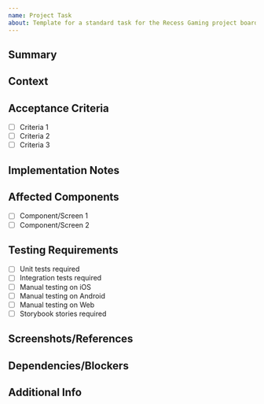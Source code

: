 ```yaml
---
name: Project Task
about: Template for a standard task for the Recess Gaming project board.
---
```


## Summary
<!-- Provide a concise description of the task -->

## Context
<!-- Add any relevant context, background, or links to related issues, PRs, or documentation. -->

## Acceptance Criteria
<!-- List specific outcomes or requirements for this task to be considered complete. -->
- [ ] Criteria 1
- [ ] Criteria 2
- [ ] Criteria 3

## Implementation Notes
<!-- (Optional) Add suggestions, technical notes, or implementation details for assignees. -->

## Affected Components
<!-- (Optional) List the components, screens, or areas of the app this task affects. -->
- [ ] Component/Screen 1
- [ ] Component/Screen 2

## Testing Requirements
<!-- (Optional) Specify testing requirements for this task. -->
- [ ] Unit tests required
- [ ] Integration tests required
- [ ] Manual testing on iOS
- [ ] Manual testing on Android
- [ ] Manual testing on Web
- [ ] Storybook stories required

## Screenshots/References
<!-- (Optional) Add any screenshots, diagrams, or links that could help clarify the task. -->

## Dependencies/Blockers
<!-- (Optional) List any tasks, issues, or external dependencies that must be completed first. -->

## Additional Info
<!-- (Optional) Any other information, considerations, or follow-up items. -->